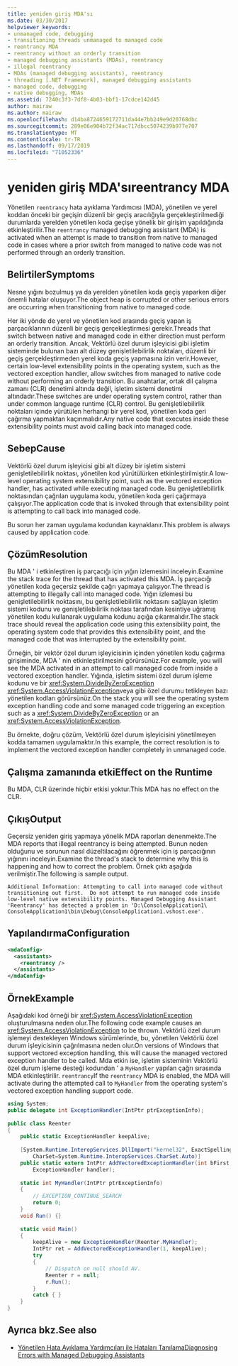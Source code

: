 ```yaml
---
title: yeniden giriş MDA'sı
ms.date: 03/30/2017
helpviewer_keywords:
- unmanaged code, debugging
- transitioning threads unmanaged to managed code
- reentrancy MDA
- reentrancy without an orderly transition
- managed debugging assistants (MDAs), reentrancy
- illegal reentrancy
- MDAs (managed debugging assistants), reentrancy
- threading [.NET Framework], managed debugging assistants
- managed code, debugging
- native debugging, MDAs
ms.assetid: 7240c3f3-7df8-4b03-bbf1-17cdce142d45
author: mairaw
ms.author: mairaw
ms.openlocfilehash: d14ba8724659172711da44e7bb249e9d20768dbc
ms.sourcegitcommit: 289e06e904b72f34ac717dbcc5074239b977e707
ms.translationtype: MT
ms.contentlocale: tr-TR
ms.lasthandoff: 09/17/2019
ms.locfileid: "71052336"
---
```

# <a name="reentrancy-mda"></a><span data-ttu-id="9f3d1-102">yeniden giriş MDA'sı</span><span class="sxs-lookup"><span data-stu-id="9f3d1-102">reentrancy MDA</span></span>
<span data-ttu-id="9f3d1-103">Yönetilen `reentrancy` hata ayıklama Yardımcısı (MDA), yönetilen ve yerel koddan önceki bir geçişin düzenli bir geçiş aracılığıyla gerçekleştirilmediği durumlarda yerelden yönetilen koda geçişe yönelik bir girişim yapıldığında etkinleştirilir.</span><span class="sxs-lookup"><span data-stu-id="9f3d1-103">The `reentrancy` managed debugging assistant (MDA) is activated when an attempt is made to transition from native to managed code in cases where a prior switch from managed to native code was not performed through an orderly transition.</span></span>  
  
## <a name="symptoms"></a><span data-ttu-id="9f3d1-104">Belirtiler</span><span class="sxs-lookup"><span data-stu-id="9f3d1-104">Symptoms</span></span>  
 <span data-ttu-id="9f3d1-105">Nesne yığını bozulmuş ya da yerelden yönetilen koda geçiş yaparken diğer önemli hatalar oluşuyor.</span><span class="sxs-lookup"><span data-stu-id="9f3d1-105">The object heap is corrupted or other serious errors are occurring when transitioning from native to managed code.</span></span>  
  
 <span data-ttu-id="9f3d1-106">Her iki yönde de yerel ve yönetilen kod arasında geçiş yapan iş parçacıklarının düzenli bir geçiş gerçekleştirmesi gerekir.</span><span class="sxs-lookup"><span data-stu-id="9f3d1-106">Threads that switch between native and managed code in either direction must perform an orderly transition.</span></span> <span data-ttu-id="9f3d1-107">Ancak, Vektörlü özel durum işleyicisi gibi işletim sisteminde bulunan bazı alt düzey genişletilebilirlik noktaları, düzenli bir geçiş gerçekleştirmeden yerel koda geçiş yapmasına izin verir.</span><span class="sxs-lookup"><span data-stu-id="9f3d1-107">However, certain low-level extensibility points in the operating system, such as the vectored exception handler, allow switches from managed to native code without performing an orderly transition.</span></span>  <span data-ttu-id="9f3d1-108">Bu anahtarlar, ortak dil çalışma zamanı (CLR) denetimi altında değil, işletim sistemi denetimi altındadır.</span><span class="sxs-lookup"><span data-stu-id="9f3d1-108">These switches are under operating system control, rather than under common language runtime (CLR) control.</span></span>  <span data-ttu-id="9f3d1-109">Bu genişletilebilirlik noktaları içinde yürütülen herhangi bir yerel kod, yönetilen koda geri çağırma yapmaktan kaçınmalıdır.</span><span class="sxs-lookup"><span data-stu-id="9f3d1-109">Any native code that executes inside these extensibility points must avoid calling back into managed code.</span></span>  
  
## <a name="cause"></a><span data-ttu-id="9f3d1-110">Sebep</span><span class="sxs-lookup"><span data-stu-id="9f3d1-110">Cause</span></span>  
 <span data-ttu-id="9f3d1-111">Vektörlü özel durum işleyicisi gibi alt düzey bir işletim sistemi genişletilebilirlik noktası, yönetilen kod yürütülürken etkinleştirilmiştir.</span><span class="sxs-lookup"><span data-stu-id="9f3d1-111">A low-level operating system extensibility point, such as the vectored exception handler, has activated while executing managed code.</span></span>  <span data-ttu-id="9f3d1-112">Bu genişletilebilirlik noktasından çağrılan uygulama kodu, yönetilen koda geri çağırmaya çalışıyor.</span><span class="sxs-lookup"><span data-stu-id="9f3d1-112">The application code that is invoked through that extensibility point is attempting to call back into managed code.</span></span>  
  
 <span data-ttu-id="9f3d1-113">Bu sorun her zaman uygulama kodundan kaynaklanır.</span><span class="sxs-lookup"><span data-stu-id="9f3d1-113">This problem is always caused by application code.</span></span>  
  
## <a name="resolution"></a><span data-ttu-id="9f3d1-114">Çözüm</span><span class="sxs-lookup"><span data-stu-id="9f3d1-114">Resolution</span></span>  
 <span data-ttu-id="9f3d1-115">Bu MDA ' i etkinleştiren iş parçacığı için yığın izlemesini inceleyin.</span><span class="sxs-lookup"><span data-stu-id="9f3d1-115">Examine the stack trace for the thread that has activated this MDA.</span></span>  <span data-ttu-id="9f3d1-116">İş parçacığı yönetilen koda geçersiz şekilde çağrı yapmaya çalışıyor.</span><span class="sxs-lookup"><span data-stu-id="9f3d1-116">The thread is attempting to illegally call into managed code.</span></span>  <span data-ttu-id="9f3d1-117">Yığın izlemesi bu genişletilebilirlik noktasını, bu genişletilebilirlik noktasını sağlayan işletim sistemi kodunu ve genişletilebilirlik noktası tarafından kesintiye uğramış yönetilen kodu kullanarak uygulama kodunu açığa çıkarmalıdır.</span><span class="sxs-lookup"><span data-stu-id="9f3d1-117">The stack trace should reveal the application code using this extensibility point, the operating system code that provides this extensibility point, and the managed code that was interrupted by the extensibility point.</span></span>  
  
 <span data-ttu-id="9f3d1-118">Örneğin, bir vektör özel durum işleyicisinin içinden yönetilen kodu çağırma girişiminde, MDA ' nin etkinleştirilmesini görürsünüz.</span><span class="sxs-lookup"><span data-stu-id="9f3d1-118">For example, you will see the MDA activated in an attempt to call managed code from inside a vectored exception handler.</span></span>  <span data-ttu-id="9f3d1-119">Yığında, işletim sistemi özel durum işleme kodunu ve bir <xref:System.DivideByZeroException> <xref:System.AccessViolationException>veya gibi özel durumu tetikleyen bazı yönetilen kodları görürsünüz.</span><span class="sxs-lookup"><span data-stu-id="9f3d1-119">On the stack you will see the operating system exception handling code and some managed code triggering an exception such as a <xref:System.DivideByZeroException> or an <xref:System.AccessViolationException>.</span></span>  
  
 <span data-ttu-id="9f3d1-120">Bu örnekte, doğru çözüm, Vektörlü özel durum işleyicisini yönetilmeyen kodda tamamen uygulamaktır.</span><span class="sxs-lookup"><span data-stu-id="9f3d1-120">In this example, the correct resolution is to implement the vectored exception handler completely in unmanaged code.</span></span>  
  
## <a name="effect-on-the-runtime"></a><span data-ttu-id="9f3d1-121">Çalışma zamanında etki</span><span class="sxs-lookup"><span data-stu-id="9f3d1-121">Effect on the Runtime</span></span>  
 <span data-ttu-id="9f3d1-122">Bu MDA, CLR üzerinde hiçbir etkisi yoktur.</span><span class="sxs-lookup"><span data-stu-id="9f3d1-122">This MDA has no effect on the CLR.</span></span>  
  
## <a name="output"></a><span data-ttu-id="9f3d1-123">Çıkış</span><span class="sxs-lookup"><span data-stu-id="9f3d1-123">Output</span></span>  
 <span data-ttu-id="9f3d1-124">Geçersiz yeniden giriş yapmaya yönelik MDA raporları denenmekte.</span><span class="sxs-lookup"><span data-stu-id="9f3d1-124">The MDA reports that illegal reentrancy is being attempted.</span></span>  <span data-ttu-id="9f3d1-125">Bunun neden olduğunu ve sorunun nasıl düzeltilacağını öğrenmek için iş parçacığının yığınını inceleyin.</span><span class="sxs-lookup"><span data-stu-id="9f3d1-125">Examine the thread's stack to determine why this is happening and how to correct the problem.</span></span> <span data-ttu-id="9f3d1-126">Örnek çıktı aşağıda verilmiştir.</span><span class="sxs-lookup"><span data-stu-id="9f3d1-126">The following is sample output.</span></span>  
  
```output
Additional Information: Attempting to call into managed code without   
transitioning out first.  Do not attempt to run managed code inside   
low-level native extensibility points. Managed Debugging Assistant   
'Reentrancy' has detected a problem in 'D:\ConsoleApplication1\  
ConsoleApplication1\bin\Debug\ConsoleApplication1.vshost.exe'.  
```  
  
## <a name="configuration"></a><span data-ttu-id="9f3d1-127">Yapılandırma</span><span class="sxs-lookup"><span data-stu-id="9f3d1-127">Configuration</span></span>  
  
```xml  
<mdaConfig>  
  <assistants>  
    <reentrancy />  
  </assistants>  
</mdaConfig>  
```  
  
## <a name="example"></a><span data-ttu-id="9f3d1-128">Örnek</span><span class="sxs-lookup"><span data-stu-id="9f3d1-128">Example</span></span>  
 <span data-ttu-id="9f3d1-129">Aşağıdaki kod örneği bir <xref:System.AccessViolationException> oluşturulmasına neden olur.</span><span class="sxs-lookup"><span data-stu-id="9f3d1-129">The following code example causes an <xref:System.AccessViolationException> to be thrown.</span></span>  <span data-ttu-id="9f3d1-130">Vektörlü özel durum işlemeyi destekleyen Windows sürümlerinde, bu, yönetilen Vektörlü özel durum işleyicisinin çağrılmasına neden olur.</span><span class="sxs-lookup"><span data-stu-id="9f3d1-130">On versions of Windows that support vectored exception handling, this will cause the managed vectored exception handler to be called.</span></span>  <span data-ttu-id="9f3d1-131">Mda etkin ise, işletim sisteminin Vektörlü özel durum işleme desteği kodundan ' a `MyHandler` yapılan çağrı sırasında MDA etkinleştirilir. `reentrancy`</span><span class="sxs-lookup"><span data-stu-id="9f3d1-131">If the `reentrancy` MDA is enabled, the MDA will activate during the attempted call to `MyHandler` from the operating system's vectored exception handling support code.</span></span>  
  
```csharp
using System;  
public delegate int ExceptionHandler(IntPtr ptrExceptionInfo);  
  
public class Reenter   
{  
    public static ExceptionHandler keepAlive;  
  
    [System.Runtime.InteropServices.DllImport("kernel32", ExactSpelling=true,   
        CharSet=System.Runtime.InteropServices.CharSet.Auto)]  
    public static extern IntPtr AddVectoredExceptionHandler(int bFirst,   
        ExceptionHandler handler);  
  
    static int MyHandler(IntPtr ptrExceptionInfo)   
    {  
        // EXCEPTION_CONTINUE_SEARCH  
        return 0;  
    }  
    void Run() {}  
  
    static void Main()   
    {  
        keepAlive = new ExceptionHandler(Reenter.MyHandler);  
        IntPtr ret = AddVectoredExceptionHandler(1, keepAlive);  
        try   
        {  
            // Dispatch on null should AV.  
            Reenter r = null;   
            r.Run();  
        }   
        catch { }  
    }  
}  
```  
  
## <a name="see-also"></a><span data-ttu-id="9f3d1-132">Ayrıca bkz.</span><span class="sxs-lookup"><span data-stu-id="9f3d1-132">See also</span></span>

- [<span data-ttu-id="9f3d1-133">Yönetilen Hata Ayıklama Yardımcıları ile Hataları Tanılama</span><span class="sxs-lookup"><span data-stu-id="9f3d1-133">Diagnosing Errors with Managed Debugging Assistants</span></span>](diagnosing-errors-with-managed-debugging-assistants.md)
